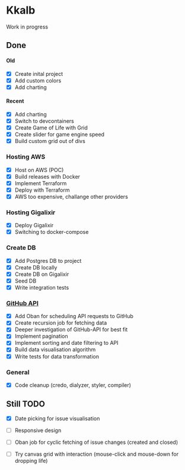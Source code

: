 # Kkalb

Work in progress 

## Done

#### Old
- [x] Create inital project
- [x] Add custom colors
- [x] Add charting

#### Recent
- [x] Add charting
- [x] Switch to devcontainers
- [x] Create Game of Life with Grid
- [x] Create slider for game engine speed
- [x] Build custom grid out of divs

### Hosting AWS

- [x] Host on AWS (POC)
- [x] Build releases with Docker
- [x] Implement Terraform
- [x] Deploy with Terraform
- [x] AWS too expensive, challange other providers

### Hosting Gigalixir

- [x] Deploy Gigalixir
- [x] Switching to docker-compose

### Create DB

- [x] Add Postgres DB to project
- [x] Create DB locally
- [x] Create DB on Gigalixir
- [x] Seed DB
- [x] Write integration tests

### [GitHub API](https://github.com/elixir-lang/elixir/issues)

- [x] Add Oban for scheduling API requests to GitHub
- [x] Create recursion job for fetching data
- [x] Deeper investigation of GitHub-API for best fit
- [x] Implement pagination
- [x] Implement sorting and date filtering to API
- [x] Build data visualisation algorithm
- [x] Write tests for data transformation

### General

- [x] Code cleanup (credo, dialyzer, styler, compiler)

## Still TODO

- [x] Date picking for issue visualisation
- [ ] Responsive design
- [ ] Oban job for cyclic fetching of issue changes (created and closed)
- [ ] Try canvas grid with interaction (mouse-click and mouse-down for dropping life)

